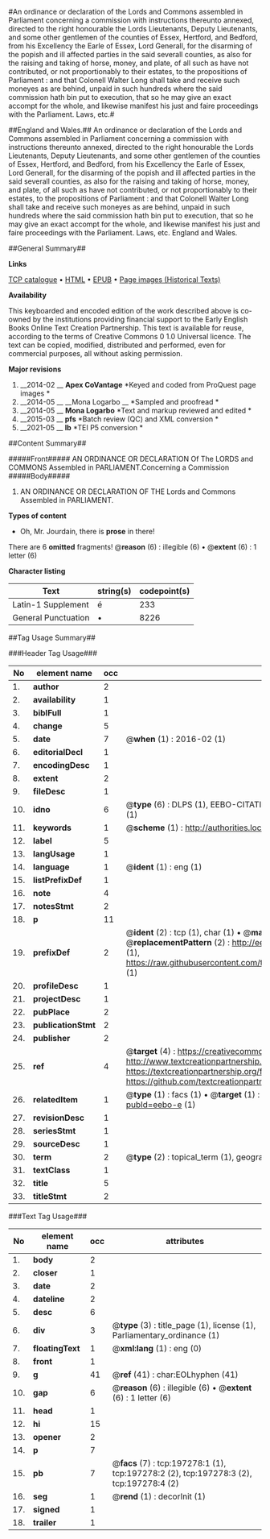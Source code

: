 #An ordinance or declaration of the Lords and Commons assembled in Parliament concerning a commission with instructions thereunto annexed, directed to the right honourable the Lords Lieutenants, Deputy Lieutenants, and some other gentlemen of the counties of Essex, Hertford, and Bedford, from his Excellency the Earle of Essex, Lord Generall, for the disarming of the popish and ill affected parties in the said severall counties, as also for the raising and taking of horse, money, and plate, of all such as have not contributed, or not proportionably to their estates, to the propositions of Parliament : and that Colonell Walter Long shall take and receive such moneyes as are behind, unpaid in such hundreds where the said commission hath bin put to execution, that so he may give an exact accompt for the whole, and likewise manifest his just and faire proceedings with the Parliament. Laws, etc.#

##England and Wales.##
An ordinance or declaration of the Lords and Commons assembled in Parliament concerning a commission with instructions thereunto annexed, directed to the right honourable the Lords Lieutenants, Deputy Lieutenants, and some other gentlemen of the counties of Essex, Hertford, and Bedford, from his Excellency the Earle of Essex, Lord Generall, for the disarming of the popish and ill affected parties in the said severall counties, as also for the raising and taking of horse, money, and plate, of all such as have not contributed, or not proportionably to their estates, to the propositions of Parliament : and that Colonell Walter Long shall take and receive such moneyes as are behind, unpaid in such hundreds where the said commission hath bin put to execution, that so he may give an exact accompt for the whole, and likewise manifest his just and faire proceedings with the Parliament.
Laws, etc.
England and Wales.

##General Summary##

**Links**

[TCP catalogue](http://www.ota.ox.ac.uk/tcp/)  • 
[HTML](http://tei.it.ox.ac.uk/tcp/Texts-HTML/free/B22/B22179.html)  • 
[EPUB](http://tei.it.ox.ac.uk/tcp/Texts-EPUB/free/B22/B22179.epub) • 
[Page images (Historical Texts)](https://historicaltexts.jisc.ac.uk/eebo-12200794e)

**Availability**

This keyboarded and encoded edition of the work described above is co-owned by the
    institutions providing financial support to the Early English Books Online Text Creation
    Partnership. This text is available for reuse, according to the terms of  Creative Commons 0 1.0 Universal
    licence. The text can be copied, modified, distributed and performed, even for commercial
    purposes, all without asking permission.

**Major revisions**

1. __2014-02 __ __Apex CoVantage__ *Keyed and coded from ProQuest page images *
1. __2014-05 __ __Mona Logarbo __ *Sampled and proofread *
1. __2014-05 __ __Mona Logarbo__ *Text and markup reviewed and edited *
1. __2015-03 __ __pfs__ *Batch review (QC) and XML conversion *
1. __2021-05 __ __lb__ *TEI P5 conversion *

##Content Summary##

#####Front#####
AN ORDINANCE OR DECLARATION Of The LORDS and COMMONS Assembled in PARLIAMENT.Concerning a Commission
#####Body#####

1. AN ORDINANCE OR DECLARATION OF THE Lords and Commons Assembled in PARLIAMENT.

**Types of content**

  * Oh, Mr. Jourdain, there is **prose** in there!

There are 6 **omitted** fragments! 
 @__reason__ (6) : illegible (6)  •  @__extent__ (6) : 1 letter (6)

**Character listing**


|Text|string(s)|codepoint(s)|
|---|---|---|
|Latin-1 Supplement|é|233|
|General Punctuation|•|8226|

##Tag Usage Summary##

###Header Tag Usage###

|No|element name|occ|attributes|
|---|---|---|---|
|1.|__author__|2||
|2.|__availability__|1||
|3.|__biblFull__|1||
|4.|__change__|5||
|5.|__date__|7| @__when__ (1) : 2016-02 (1)|
|6.|__editorialDecl__|1||
|7.|__encodingDesc__|1||
|8.|__extent__|2||
|9.|__fileDesc__|1||
|10.|__idno__|6| @__type__ (6) : DLPS (1), EEBO-CITATION (1), VID (1), EEBO-PROQUEST (1), STC (1), OCLC (1)|
|11.|__keywords__|1| @__scheme__ (1) : http://authorities.loc.gov/ (1)|
|12.|__label__|5||
|13.|__langUsage__|1||
|14.|__language__|1| @__ident__ (1) : eng (1)|
|15.|__listPrefixDef__|1||
|16.|__note__|4||
|17.|__notesStmt__|2||
|18.|__p__|11||
|19.|__prefixDef__|2| @__ident__ (2) : tcp (1), char (1)  •  @__matchPattern__ (2) : ([0-9\-]+):([0-9IVX]+) (1), (.+) (1)  •  @__replacementPattern__ (2) : http://eebo.chadwyck.com/downloadtiff?vid=$1&page=$2 (1), https://raw.githubusercontent.com/textcreationpartnership/Texts/master/tcpchars.xml#$1 (1)|
|20.|__profileDesc__|1||
|21.|__projectDesc__|1||
|22.|__pubPlace__|2||
|23.|__publicationStmt__|2||
|24.|__publisher__|2||
|25.|__ref__|4| @__target__ (4) : https://creativecommons.org/publicdomain/zero/1.0/ (1), http://www.textcreationpartnership.org/docs/. (1), https://textcreationpartnership.org/faq/#faq05 (1), https://github.com/textcreationpartnership (1)|
|26.|__relatedItem__|1| @__type__ (1) : facs (1)  •  @__target__ (1) : https://data.historicaltexts.jisc.ac.uk/view?pubId=eebo-e (1)|
|27.|__revisionDesc__|1||
|28.|__seriesStmt__|1||
|29.|__sourceDesc__|1||
|30.|__term__|2| @__type__ (2) : topical_term (1), geographic_name (1)|
|31.|__textClass__|1||
|32.|__title__|5||
|33.|__titleStmt__|2||


###Text Tag Usage###

|No|element name|occ|attributes|
|---|---|---|---|
|1.|__body__|2||
|2.|__closer__|1||
|3.|__date__|2||
|4.|__dateline__|2||
|5.|__desc__|6||
|6.|__div__|3| @__type__ (3) : title_page (1), license (1), Parliamentary_ordinance (1)|
|7.|__floatingText__|1| @__xml:lang__ (1) : eng (0)|
|8.|__front__|1||
|9.|__g__|41| @__ref__ (41) : char:EOLhyphen (41)|
|10.|__gap__|6| @__reason__ (6) : illegible (6)  •  @__extent__ (6) : 1 letter (6)|
|11.|__head__|1||
|12.|__hi__|15||
|13.|__opener__|2||
|14.|__p__|7||
|15.|__pb__|7| @__facs__ (7) : tcp:197278:1 (1), tcp:197278:2 (2), tcp:197278:3 (2), tcp:197278:4 (2)|
|16.|__seg__|1| @__rend__ (1) : decorInit (1)|
|17.|__signed__|1||
|18.|__trailer__|1||
